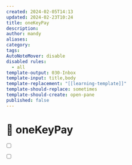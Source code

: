 ```yaml
---
created: 2024-02-05T14:13
updated: 2024-02-23T10:24
title: oneKeyPay
description: 
author: mandy
aliases: 
category: 
tags: 
AutoNoteMover: disable
disabled rules:
  - all
template-output: 030-Inbox
template-input: title,body
template-replacement: "[[learning-template]]"
template-should-replace: sometimes
template-should-create: open-pane
published: false
---
```

# 🚀 oneKeyPay

- [ ] []()
- [ ] []()

